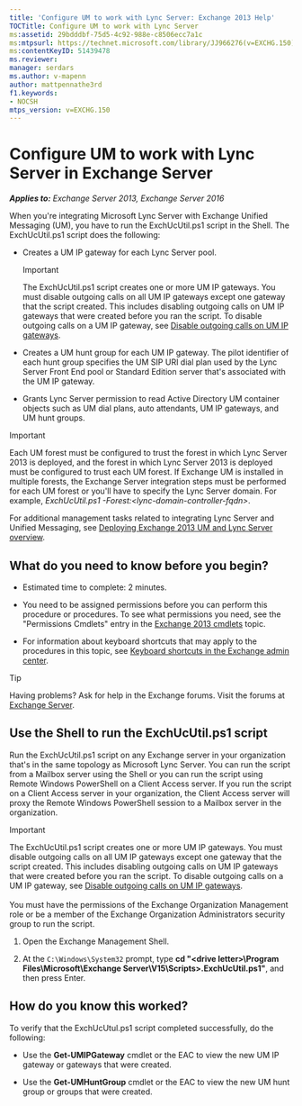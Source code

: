 ```yaml
---
title: 'Configure UM to work with Lync Server: Exchange 2013 Help'
TOCTitle: Configure UM to work with Lync Server
ms:assetid: 29bdddbf-75d5-4c92-988e-c8506ecc7a1c
ms:mtpsurl: https://technet.microsoft.com/library/JJ966276(v=EXCHG.150)
ms:contentKeyID: 51439478
ms.reviewer: 
manager: serdars
ms.author: v-mapenn
author: mattpennathe3rd
f1.keywords:
- NOCSH
mtps_version: v=EXCHG.150
---
```


# Configure UM to work with Lync Server in Exchange Server

_**Applies to:** Exchange Server 2013, Exchange Server 2016_

When you're integrating Microsoft Lync Server with Exchange Unified Messaging (UM), you have to run the ExchUcUtil.ps1 script in the Shell. The ExchUcUtil.ps1 script does the following:

- Creates a UM IP gateway for each Lync Server pool.

    > [!IMPORTANT]
    > The ExchUcUtil.ps1 script creates one or more UM IP gateways. You must disable outgoing calls on all UM IP gateways except one gateway that the script created. This includes disabling outgoing calls on UM IP gateways that were created before you ran the script. To disable outgoing calls on a UM IP gateway, see <A href="disable-outgoing-calls-on-https://docs.microsoft.com/exchange/voice-mail-unified-messaging/connect-voice-mail-system/um-ip-gateways">Disable outgoing calls on UM IP gateways</A>.

- Creates a UM hunt group for each UM IP gateway. The pilot identifier of each hunt group specifies the UM SIP URI dial plan used by the Lync Server Front End pool or Standard Edition server that's associated with the UM IP gateway.

- Grants Lync Server permission to read Active Directory UM container objects such as UM dial plans, auto attendants, UM IP gateways, and UM hunt groups.

> [!IMPORTANT]
> Each UM forest must be configured to trust the forest in which Lync Server 2013 is deployed, and the forest in which Lync Server 2013 is deployed must be configured to trust each UM forest. If Exchange UM is installed in multiple forests, the Exchange Server integration steps must be performed for each UM forest or you'll have to specify the Lync Server domain. For example, <EM>ExchUcUtil.ps1 -Forest:&lt;lync-domain-controller-fqdn&gt;</EM>.

For additional management tasks related to integrating Lync Server and Unified Messaging, see [Deploying Exchange 2013 UM and Lync Server overview](deploying-exchange-2013-um-and-lync-server-overview-exchange-2013-help.md).

## What do you need to know before you begin?

- Estimated time to complete: 2 minutes.

- You need to be assigned permissions before you can perform this procedure or procedures. To see what permissions you need, see the "Permissions Cmdlets" entry in the [Exchange 2013 cmdlets](https://technet.microsoft.com/library/bb124413\(v=exchg.150\)) topic.

- For information about keyboard shortcuts that may apply to the procedures in this topic, see [Keyboard shortcuts in the Exchange admin center](keyboard-shortcuts-in-the-exchange-admin-center-2013-help.md).

> [!TIP]
> Having problems? Ask for help in the Exchange forums. Visit the forums at [Exchange Server](https://go.microsoft.com/fwlink/p/?linkid=60612).

## Use the Shell to run the ExchUcUtil.ps1 script

Run the ExchUcUtil.ps1 script on any Exchange server in your organization that's in the same topology as Microsoft Lync Server. You can run the script from a Mailbox server using the Shell or you can run the script using Remote Windows PowerShell on a Client Access server. If you run the script on a Client Access server in your organization, the Client Access server will proxy the Remote Windows PowerShell session to a Mailbox server in the organization.

> [!IMPORTANT]
> The ExchUcUtil.ps1 script creates one or more UM IP gateways. You must disable outgoing calls on all UM IP gateways except one gateway that the script created. This includes disabling outgoing calls on UM IP gateways that were created before you ran the script. To disable outgoing calls on a UM IP gateway, see <A href="disable-outgoing-calls-on-https://docs.microsoft.com/exchange/voice-mail-unified-messaging/connect-voice-mail-system/um-ip-gateways">Disable outgoing calls on UM IP gateways</A>. <br/><br/> You must have the permissions of the Exchange Organization Management role or be a member of the Exchange Organization Administrators security group to run the script.

1. Open the Exchange Management Shell.

2. At the `C:\Windows\System32` prompt, type **cd "\<drive letter\>\\Program Files\\Microsoft\\Exchange Server\\V15\\Scripts\>.ExchUcUtil.ps1"**, and then press Enter.

## How do you know this worked?

To verify that the ExchUcUtul.ps1 script completed successfully, do the following:

- Use the **Get-UMIPGateway** cmdlet or the EAC to view the new UM IP gateway or gateways that were created.

- Use the **Get-UMHuntGroup** cmdlet or the EAC to view the new UM hunt group or groups that were created.
